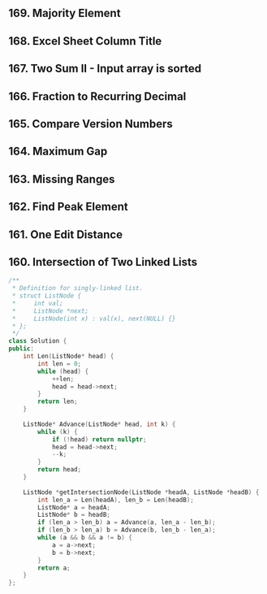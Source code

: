 ## 169. Majority Element 
## 168. Excel Sheet Column Title 
## 167. Two Sum II - Input array is sorted 
## 166. Fraction to Recurring Decimal
## 165. Compare Version Numbers
## 164. Maximum Gap
## 163. Missing Ranges 
## 162. Find Peak Element
## 161. One Edit Distance  
## 160. Intersection of Two Linked Lists 

```cpp
/**
 * Definition for singly-linked list.
 * struct ListNode {
 *     int val;
 *     ListNode *next;
 *     ListNode(int x) : val(x), next(NULL) {}
 * };
 */
class Solution {
public:
    int Len(ListNode* head) {
        int len = 0;
        while (head) {
            ++len;
            head = head->next;
        }
        return len;
    }
    
    ListNode* Advance(ListNode* head, int k) {
        while (k) {
            if (!head) return nullptr;
            head = head->next;
            --k;
        }
        return head;
    }
    
    ListNode *getIntersectionNode(ListNode *headA, ListNode *headB) {
        int len_a = Len(headA), len_b = Len(headB);
        ListNode* a = headA;
        ListNode* b = headB;
        if (len_a > len_b) a = Advance(a, len_a - len_b);
        if (len_b > len_a) b = Advance(b, len_b - len_a);
        while (a && b && a != b) {
            a = a->next;
            b = b->next;
        }
        return a;
    }
};
```
